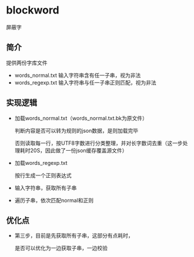 # blockword

屏蔽字

## 简介
提供两份字库文件
- words_normal.txt
输入字符串含有任一子串，视为非法
- words_regexp.txt
输入字符串与任一子串正则匹配，视为非法

## 实现逻辑
- 加载words_normal.txt（words_normal.txt.bk为原文件）

  判断内容是否可以转为规则的json数据，是则加载完毕
  
  否则读取每一行，按UTF8字数进行分类整理，并对长字数词去重（这一步处理耗时20S，因此做了一份json缓存覆盖源文件）
  
- 加载words_regexp.txt
  
  按行生成一个正则表达式
  
- 输入字符串，获取所有子串

- 遍历子串，依次匹配normal和正则


## 优化点

- 第三步，目前是先获取所有子串，这部分有点耗时，

  是否可以优化为一边获取子串，一边校验

  
  
  
  


